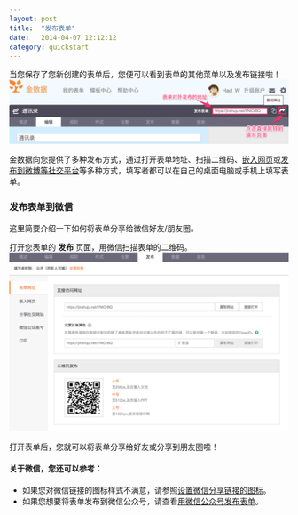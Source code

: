 ```yaml
---
layout: post
title:  "发布表单"
date:   2014-04-07 12:12:12
category: quickstart
---
```


当您保存了您新创建的表单后，您便可以看到表单的其他菜单以及发布链接啦！
	![](/images/publish-form-1.png)

金数据向您提供了多种发布方式，通过打开表单地址、扫描二维码、[嵌入网页](embedded-form.html)或[发布到微博等社交平台](social-share.html)等多种方式，填写者都可以在自己的桌面电脑或手机上填写表单。

### 发布表单到微信

这里简要介绍一下如何将表单分享给微信好友/朋友圈。

打开您表单的 **发布** 页面，用微信扫描表单的二维码。
	![](/images/publish-form-2.png)

打开表单后，您就可以将表单分享给好友或分享到朋友圈啦！

#### 关于微信，您还可以参考：

* 如果您对微信链接的图标样式不满意，请参照[设置微信分享链接的图标](social-share.html#wechat-link-icon)。  
* 如果您想要将表单发布到微信公众号，请查看[用微信公众号发布表单](wechat.html)。
